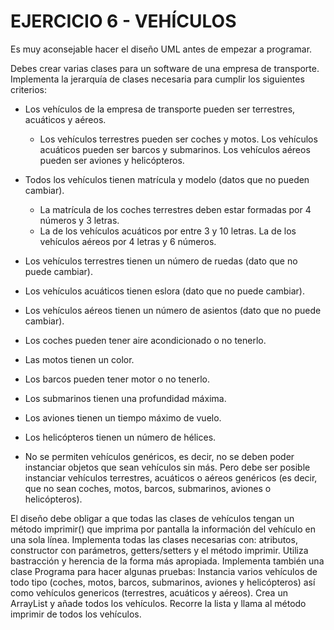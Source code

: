 # EJERCICIO 6 - VEHÍCULOS

Es muy aconsejable hacer el diseño UML antes de empezar a programar.

Debes crear varias clases para un software de una empresa de transporte. Implementa la jerarquía
de clases necesaria para cumplir los siguientes criterios:

- Los vehículos de la empresa de transporte pueden ser terrestres, acuáticos y aéreos. 
  - Los vehículos terrestres pueden ser coches y motos. Los vehículos acuáticos pueden ser barcos y
    submarinos. Los vehículos aéreos pueden ser aviones y helicópteros.


- Todos los vehículos tienen matrícula y modelo (datos que no pueden cambiar).
  - La matrícula de los coches terrestres deben estar formadas por 4 números y 3 letras. 
  - La de los vehículos acuáticos por entre 3 y 10 letras. La de los vehículos aéreos por 4 letras y 6 números.


- Los vehículos terrestres tienen un número de ruedas (dato que no puede cambiar).
- Los vehículos acuáticos tienen eslora (dato que no puede cambiar).
- Los vehículos aéreos tienen un número de asientos (dato que no puede cambiar).
- Los coches pueden tener aire acondicionado o no tenerlo.
- Las motos tienen un color.
- Los barcos pueden tener motor o no tenerlo.
- Los submarinos tienen una profundidad máxima.
- Los aviones tienen un tiempo máximo de vuelo.
- Los helicópteros tienen un número de hélices.
- No se permiten vehículos genéricos, es decir, no se deben poder instanciar objetos que sean
vehículos sin más. Pero debe ser posible instanciar vehículos terrestres, acuáticos o aéreos
genéricos (es decir, que no sean coches, motos, barcos, submarinos, aviones o helicópteros).

El diseño debe obligar a que todas las clases de vehículos tengan un método imprimir() que
imprima por pantalla la información del vehículo en una sola línea.
Implementa todas las clases necesarias con: atributos, constructor con parámetros, getters/setters
y el método imprimir. Utiliza bastracción y herencia de la forma más apropiada.
Implementa también una clase Programa para hacer algunas pruebas: Instancia varios vehículos de
todo tipo (coches, motos, barcos, submarinos, aviones y helicópteros) así como vehículos genericos
(terrestres, acuáticos y aéreos). Crea un ArrayList y añade todos los vehículos. Recorre la lista y
llama al método imprimir de todos los vehículos.